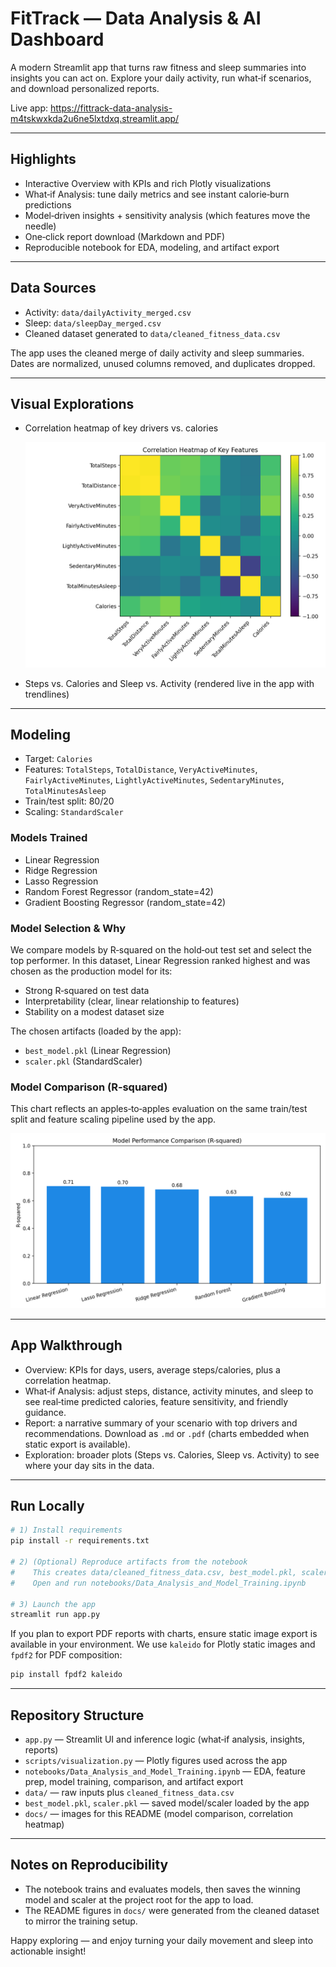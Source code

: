 # FitTrack — Data Analysis & AI Dashboard

A modern Streamlit app that turns raw fitness and sleep summaries into insights you can act on. Explore your daily activity, run what‑if scenarios, and download personalized reports.

Live app: https://fittrack-data-analysis-m4tskwxkda2u6ne5lxtdxq.streamlit.app/

---

## Highlights

- Interactive Overview with KPIs and rich Plotly visualizations
- What‑if Analysis: tune daily metrics and see instant calorie‑burn predictions
- Model‑driven insights + sensitivity analysis (which features move the needle)
- One‑click report download (Markdown and PDF)
- Reproducible notebook for EDA, modeling, and artifact export

---

## Data Sources

- Activity: `data/dailyActivity_merged.csv`
- Sleep: `data/sleepDay_merged.csv`
- Cleaned dataset generated to `data/cleaned_fitness_data.csv`

The app uses the cleaned merge of daily activity and sleep summaries. Dates are normalized, unused columns removed, and duplicates dropped.

---

## Visual Explorations

- Correlation heatmap of key drivers vs. calories

  ![Correlation Heatmap](docs/corr_heatmap.png)

- Steps vs. Calories and Sleep vs. Activity (rendered live in the app with trendlines)

---

## Modeling

- Target: `Calories`
- Features: `TotalSteps`, `TotalDistance`, `VeryActiveMinutes`, `FairlyActiveMinutes`, `LightlyActiveMinutes`, `SedentaryMinutes`, `TotalMinutesAsleep`
- Train/test split: 80/20
- Scaling: `StandardScaler`

### Models Trained

- Linear Regression
- Ridge Regression
- Lasso Regression
- Random Forest Regressor (random_state=42)
- Gradient Boosting Regressor (random_state=42)

### Model Selection & Why

We compare models by R‑squared on the hold‑out test set and select the top performer. In this dataset, Linear Regression ranked highest and was chosen as the production model for its:

- Strong R‑squared on test data
- Interpretability (clear, linear relationship to features)
- Stability on a modest dataset size

The chosen artifacts (loaded by the app):

- `best_model.pkl` (Linear Regression)
- `scaler.pkl` (StandardScaler)

### Model Comparison (R‑squared)

This chart reflects an apples‑to‑apples evaluation on the same train/test split and feature scaling pipeline used by the app.

![Model Comparison](docs/model_comparison.png)

---

## App Walkthrough

- Overview: KPIs for days, users, average steps/calories, plus a correlation heatmap.
- What‑if Analysis: adjust steps, distance, activity minutes, and sleep to see real‑time predicted calories, feature sensitivity, and friendly guidance.
- Report: a narrative summary of your scenario with top drivers and recommendations. Download as `.md` or `.pdf` (charts embedded when static export is available).
- Exploration: broader plots (Steps vs. Calories, Sleep vs. Activity) to see where your day sits in the data.

---

## Run Locally

```bash
# 1) Install requirements
pip install -r requirements.txt

# 2) (Optional) Reproduce artifacts from the notebook
#    This creates data/cleaned_fitness_data.csv, best_model.pkl, scaler.pkl
#    Open and run notebooks/Data_Analysis_and_Model_Training.ipynb

# 3) Launch the app
streamlit run app.py
```

If you plan to export PDF reports with charts, ensure static image export is available in your environment. We use `kaleido` for Plotly static images and `fpdf2` for PDF composition:

```bash
pip install fpdf2 kaleido
```

---

## Repository Structure

- `app.py` — Streamlit UI and inference logic (what‑if analysis, insights, reports)
- `scripts/visualization.py` — Plotly figures used across the app
- `notebooks/Data_Analysis_and_Model_Training.ipynb` — EDA, feature prep, model training, comparison, and artifact export
- `data/` — raw inputs plus `cleaned_fitness_data.csv`
- `best_model.pkl`, `scaler.pkl` — saved model/scaler loaded by the app
- `docs/` — images for this README (model comparison, correlation heatmap)

---

## Notes on Reproducibility

- The notebook trains and evaluates models, then saves the winning model and scaler at the project root for the app to load.
- The README figures in `docs/` were generated from the cleaned dataset to mirror the training setup.

Happy exploring — and enjoy turning your daily movement and sleep into actionable insight!
